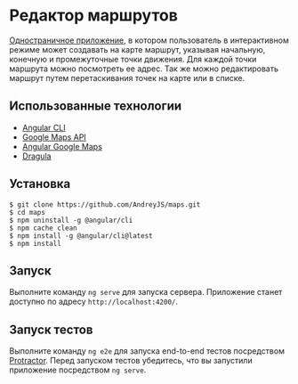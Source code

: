 # Редактор маршрутов

 [Одностраничное приложение](https://andreyjs.github.io), в котором пользователь в интерактивном режиме может создавать на карте маршрут, указывая начальную, конечную и промежуточные точки движения. Для каждой точки маршрута можно посмотреть ее адрес. Так же можно редактировать маршрут путем перетаскивания точек на карте или в списке.

## Использованные технологии

 * [Angular CLI](https://cli.angular.io/)
 * [Google Maps API](https://developers.google.com/maps/documentation/javascript/?hl=ru)
 * [Angular Google Maps](https://github.com/SebastianM/angular-google-maps)
 * [Dragula](https://github.com/valor-software/ng2-dragula) 

## Установка

```
$ git clone https://github.com/AndreyJS/maps.git
$ cd maps
$ npm uninstall -g @angular/cli
$ npm cache clean
$ npm install -g @angular/cli@latest
$ npm install
```

## Запуск

Выполните команду `ng serve` для запуска сервера. Приложение станет доступно по адресу `http://localhost:4200/`.

## Запуск тестов

Выполните команду `ng e2e` для запуска end-to-end тестов посредством [Protractor](http://www.protractortest.org/).
Перед запуском тестов убедитесь, что вы запустили приложение посредством `ng serve`.